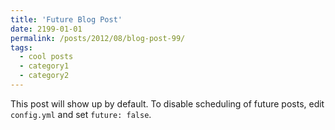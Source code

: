 ```yaml
---
title: 'Future Blog Post'
date: 2199-01-01
permalink: /posts/2012/08/blog-post-99/
tags:
  - cool posts
  - category1
  - category2
---
```


This post will show up by default. To disable scheduling of future posts, edit `config.yml` and set `future: false`. 
